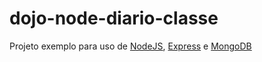 dojo-node-diario-classe
=======================

Projeto exemplo para uso de [NodeJS](http://nodejs.org/), [Express]() e [MongoDB]()
